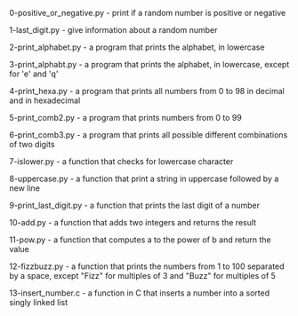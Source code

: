 0-positive_or_negative.py - print if a random number is positive or negative

1-last_digit.py - give information about a random number

2-print_alphabet.py - a program that prints the alphabet, in lowercase

3-print_alphabt.py - a program that prints the alphabet, in lowercase, except for 'e' and 'q'

4-print_hexa.py - a program that prints all numbers from 0 to 98 in decimal and in hexadecimal

5-print_comb2.py - a program that prints numbers from 0 to 99

6-print_comb3.py - a program that prints all possible different combinations of two digits

7-islower.py - a function that checks for lowercase character

8-uppercase.py - a function that print a string in uppercase followed by a new line

9-print_last_digit.py - a function that prints the last digit of a number

10-add.py - a function that adds two integers and returns the result

11-pow.py - a function that computes a to the power of b and return the value

12-fizzbuzz.py - a function that prints the numbers from 1 to 100 separated by a space, except "Fizz" for multiples of 3 and "Buzz" for multiples of 5

13-insert_number.c - a function in C that inserts a number into a sorted singly linked list